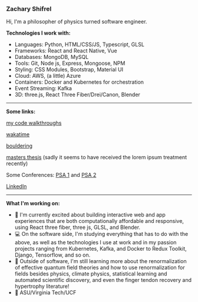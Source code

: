 ### Zachary Shifrel

Hi, I'm a philosopher of physics turned software engineer. 

**Technologies I work with:**

- Languages: Python, HTML/CSS/JS, Typescript, GLSL
- Frameworks: React and React Native, Vue
- Databases: MongoDB, MySQL
- Tools: Git, Node js, Express, Mongoose, NPM
- Styling: CSS Modules, Bootstrap, Material UI
- Cloud: AWS, (a little) Azure
- Containers: Docker and Kubernetes for orchestration
- Event Streaming: Kafka
- 3D: three.js, React Three Fiber/Drei/Canon, Blender

---

**Some links:**

[my code walkthroughs](https://gist.github.com/dataseyo)

[wakatime](https://wakatime.com/@a12ba76a-10c1-42b3-aafb-0619ed0dd2c7)

[bouldering](https://www.instagram.com/zachshifrel/)

[masters thesis](https://vtechworks.lib.vt.edu/handle/10919/102340) (sadly it seems to have received the lorem ipsum treatment recently)

Some Conferences: [PSA 1](https://psa2020.philsci.org/program-schedule/sponsor-lounge/program/54/concepts-as-epistemic-tools-a-comparative-approach) and [PSA 2](https://psa2018.philsci.org/component/dryfta/abstract/public/430/110-biological-structures)

[LinkedIn](https://www.linkedin.com/in/zachary-shifrel/)

---

**What I'm working on:**

- 🔭 I'm currently excited about building interactive web and app experiences that are both computationally affordable and responsive, using React three fiber, three js, GLSL, and Blender. 
- 💻 On the software side, I'm studying everything that has to do with the above, as well as the technologies I use at work and in my passion projects ranging from Kubernetes, Kafka, and Docker to Redux Toolkit, Django, Tensorflow, and so on. 
- 🔬 Outside of software, I'm still learning more about the renormalization of effective quantum field theories and how to use renormalization for fields besides physics, climate physics, statistical learning and automated scientific discovery, and even the finger tendon recovery and hypertrophy literature!
- 📜 ASU/Virginia Tech/UCF

